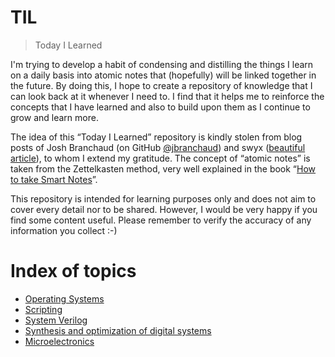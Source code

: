 # TIL 

> Today I Learned

I'm trying to develop a habit of condensing and distilling the things I learn on a daily basis into atomic notes that (hopefully) will be linked together in the future.
By doing this, I hope to create a repository of knowledge that I can look back at it whenever I need to. I find that it helps me to reinforce the concepts that I have learned and also to build upon them as I continue to grow and learn more.

The idea of this “Today I Learned” repository is kindly stolen from blog posts of Josh Branchaud (on GitHub [@jbranchaud](https://github.com/jbranchaud)) and swyx ([beautiful article](https://www.swyx.io/learn-in-public)), to whom I extend my gratitude. The concept of “atomic notes” is taken from the Zettelkasten method, very well explained in the book “[How to take Smart Notes](https://www.google.com/search?q=how+to+take+smart+notes+libro&oq=how+to+take+smart+notes+libro&aqs=chrome..69i57j0i22i30.3615j0j7&sourceid=chrome&ie=UTF-8)”.

This repository is intended for learning purposes only and does not aim to cover every detail nor to be shared. However, I would be very happy if you find some content useful. Please remember to verify the accuracy of any information you collect :-)


# Index of topics
- [Operating Systems](indexes/operating-systems.md)
- [Scripting](indexes/scripting.md)
- [System Verilog](indexes/systemVerilog.md)
- [Synthesis and optimization of digital systems](indexes/synthesis.md)
- [Microelectronics](indexes/Microelectronics.md)
